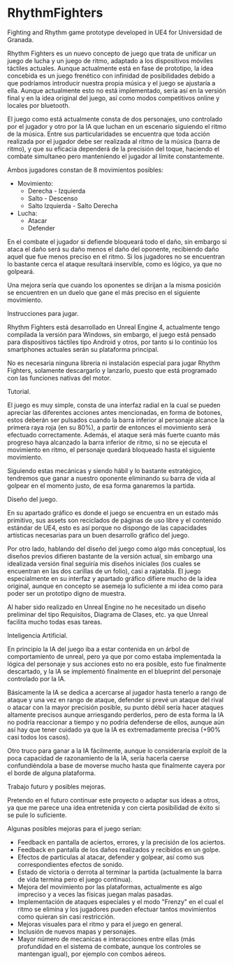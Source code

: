 # RhythmFighters
Fighting and Rhythm game prototype developed in UE4 for Universidad de Granada.

Rhythm Fighters es un nuevo concepto de juego que trata de unificar un juego de lucha y un juego de ritmo, adaptado a los dispositivos móviles táctiles actuales. Aunque actualmente está en fase de prototipo, la idea concebida es un juego frenético con infinidad de posibilidades debido a que podríamos introducir nuestra propia música y el juego se ajustaría a ella. Aunque actualmente esto no está implementado, sería así en la versión final y en la idea original del juego, así como modos competitivos online y locales por bluetooth.

El juego como está actualmente consta de dos personajes, uno controlado por el jugador y otro por la IA que luchan en un escenario siguiendo el ritmo de la música. Entre sus particularidades se encuentra que toda acción realizada por el jugador debe ser realizada al ritmo de la música (barra de ritmo), y que su eficacia dependerá de la precisión del toque, haciendo el combate simultaneo pero manteniendo el jugador al límite constantemente.

Ambos jugadores constan de 8 movimientos posibles:
- Movimiento:    
    - Derecha - Izquierda
    - Salto - Descenso
    - Salto Izquierda - Salto Derecha
- Lucha:
    - Atacar
    - Defender

En el combate el jugador si defiende bloqueará todo el daño, sin embargo si ataca el daño será su daño menos el daño del oponente, recibiendo daño aquel que fue menos preciso en el ritmo. Si los jugadores no se encuentran lo bastante cerca el ataque resultará inservible, como es lógico, ya que no golpeará.

Una mejora sería que cuando los oponentes se dirijan a la misma posición se encuentren en un duelo que gane el más preciso en el siguiente movimiento.

Instrucciones para jugar.

Rhythm Fighters está desarrollado en Unreal Engine 4, actualmente tengo compilada la versión para Windows, sin embargo, el juego está pensado para dispositivos táctiles tipo Android y otros, por tanto si lo continúo los smartphones actuales serán su plataforma principal.

No es necesaria ninguna libreria ni instalación especial para jugar Rhythm Fighters, solamente descargarlo y lanzarlo, puesto que está programado con las funciones nativas del motor.

Tutorial.

El juego es muy simple, consta de una interfaz radial en la cual se pueden apreciar las diferentes acciones antes mencionadas, en forma de botones, estos deberán ser pulsados cuando la barra inferior al personaje alcance la primera raya roja (en su 80\%), a partir de entonces el movimiento será efectuado correctamente. Además, el ataque será más fuerte cuanto más progreso haya alcanzado la barra inferior de ritmo, si no se ejecuta el movimiento en ritmo, el personaje quedará bloqueado hasta el siguiente movimiento.

Siguiendo estas mecánicas y siendo hábil y lo bastante estratégico, tendremos que ganar a nuestro oponente eliminando su barra de vida al golpear en el momento justo, de esa forma ganaremos la partida.

Diseño del juego.

En su apartado gráfico es donde el juego se encuentra en un estado más primitivo, sus assets son reciclados de páginas de uso libre y el contenido estándar de UE4, esto es así porque no dispongo de las capacidades artísticas necesarias para un buen desarrollo gráfico del juego.

Por otro lado, hablando del diseño del juego como algo más conceptual, los diseños previos difieren bastante de la versión actual, sin embargo una idealizada versión final seguiría mis diseños iniciales (los cuales se encuentran en las dos carillas de un folio), casi a rajatabla. El juego especialmente en su interfaz y apartado gráfico difiere mucho de la idea original, aunque en concepto se asemeja lo suficiente a mi idea como para poder ser un prototipo digno de muestra.

Al haber sido realizado en Unreal Engine no he necesitado un diseño preliminar del tipo Requisitos, Diagrama de Clases, etc. ya que Unreal facilita mucho todas esas tareas.

Inteligencia Artificial.

En principio la IA del juego iba a estar contenida en un árbol de comportamiento de unreal, pero ya que por como estaba implementada la lógica del personaje y sus acciones esto no era posible, esto fue finalmente descartado, y la IA se implementó finalmente en el blueprint del personaje controlado por la IA.

Básicamente la IA se dedica a acercarse al jugador hasta tenerlo a rango de ataque y una vez en rango de ataque, defender si prevé un ataque del rival o atacar con la mayor precisión posible, su punto débil sería hacer ataques altamente precisos aunque arriesgando perderlos, pero de esta forma la IA no podría reaccionar a tiempo y no podría defenderse de ellos, aunque aún así hay que tener cuidado ya que la IA es extremadamente precisa (+90% casi todos los casos).

Otro truco para ganar a la IA fácilmente, aunque lo consideraría exploit de la poca capacidad de razonamiento de la IA, sería hacerla caerse confundiéndola a base de moverse mucho hasta que finalmente cayera por el borde de alguna plataforma.

Trabajo futuro y posibles mejoras.

Pretendo en el futuro continuar este proyecto o adaptar sus ideas a otros, ya que me parece una idea entretenida y con cierta posibilidad de éxito si se pule lo suficiente.

Algunas posibles mejoras para el juego serían:

- Feedback en pantalla de aciertos, errores, y la precisión de los aciertos.
- Feedback en pantalla de los daños realizados y recibidos en un golpe.
- Efectos de particulas al atacar, defender y golpear, así como sus correspondientes efectos de sonido.
- Estado de victoria o derrota al terminar la partida (actualmente la barra de vida termina pero el juego continua).
- Mejora del movimiento por las plataformas, actualmente es algo impreciso y a veces las físicas juegan malas pasadas.
- Implementación de ataques especiales y el modo "Frenzy" en el cual el ritmo se elimina y los jugadores pueden efectuar tantos movimientos como quieran sin casi restricción.
- Mejoras visuales para el ritmo y para el juego en general.
- Inclusión de nuevos mapas y personajes.
- Mayor número de mecanicas e interacciones entre ellas (más profundidad en el sistema de combate, aunque los controles se mantengan igual), por ejemplo con combos aéreos.
